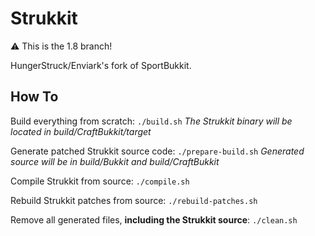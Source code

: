 Strukkit
===========

:warning: This is the 1.8 branch!

HungerStruck/Enviark's fork of SportBukkit.

How To
------

Build everything from scratch: `./build.sh`
*The Strukkit binary will be located in build/CraftBukkit/target*

Generate patched Strukkit source code: `./prepare-build.sh`
*Generated source will be in build/Bukkit and build/CraftBukkit*

Compile Strukkit from source: `./compile.sh`

Rebuild Strukkit patches from source: `./rebuild-patches.sh`

Remove all generated files, **including the Strukkit source**: `./clean.sh`

